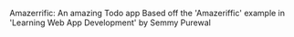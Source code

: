 Amazerrific: An amazing Todo app
Based off the 'Amazeriffic' example in 'Learning Web App Development' by Semmy Purewal
